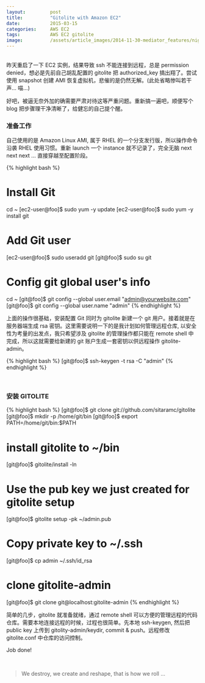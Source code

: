 ```yaml
---
layout:         post
title:          "Gitolite with Amazon EC2"
date:           2015-03-15
categories:     AWS EC2
tags:           AWS EC2 gitolite
image:          /assets/article_images/2014-11-30-mediator_features/night-track.JPG
---
```



<br/>
昨天重启了一下 EC2 实例，结果导致 ssh 不能连接到远程，总是 permission denied，想必是先前自己胡乱配置的 gitolite 把 authorized_key 搞出翔了。尝试使用 snapshot 创建 AMI 恢复虚拟机，悲催的是仍然无解。(此处省略惨叫若干声... 喵...)

好吧，被逼无奈外加的确需要严肃对待这等严重问题。重新搞一遍吧，顺便写个 blog 把步骤理干净清晰了，给健忘的自己提个醒。

### 准备工作
自己使用的是 Amazon Linux AMI, 属于 RHEL 的一个分支发行版，所以操作命令沿袭 RHEL 使用习惯。重新 launch 一个 instance 就不记录了，完全无脑 next next next ... 直接穿越至配置阶段。

{% highlight bash %}
# Install Git
cd ~
[ec2-user@foo]$ sudo yum -y update
[ec2-user@foo]$ sudo yum -y install git

# Add Git user
[ec2-user@foo]$ sudo useradd git
[git@foo]$ sudo su git

# Config git global user's info
cd ~
[git@foo]$ git config --global user.email "admin@yourwebsite.com"
[git@foo]$ git config --global user.name "admin"
{% endhighlight %}

上面的操作很基础，安装配置 Git 同时为 gitolite 新建一个 git 用户。接着就是在服务器端生成 rsa 密钥。这里需要说明一下的是我计划如何管理远程仓库, 以安全性为考量的出发点，我只希望涉及 gitolite 的管理操作都只能在 remote shell 中完成，所以这就需要给新建的 git 账户生成一套密钥以供远程操作 gitolite-admin。

{% highlight bash %}
[git@foo]$ ssh-keygen -t rsa -C "admin"
{% endhighlight %}

<br/>

### 安装 GITOLITE

{% highlight bash %}
[git@foo]$ git clone git://github.com/sitaramc/gitolite
[git@foo]$ mkdir -p /home/git/bin
[git@foo]$ export PATH=/home/git/bin:$PATH

# install gitolite to ~/bin
[git@foo]$ gitolite/install -ln
# Use the pub key we just created for gitolite setup
[git@foo]$ gitolite setup -pk ~/admin.pub
# Copy private key to ~/.ssh
[git@foo]$ cp admin ~/.ssh/id_rsa

# clone gitolite-admin
[git@foo]$ git clone git@localhost:gitolite-admin
{% endhighlight %}

简单的几步，gitolite 就准备就绪，通过 remote shell 可以方便的管理远程的代码仓库。需要本地连接远程的时候，过程也很简单。先本地 ssh-keygen, 然后把 public key 上传到 gitolity-admin/keydir, commit & push。远程修改 gitolite.conf 中仓库的访问控制。

Job done!

<br/>

> We destroy, we create and reshape, that is how we roll ...